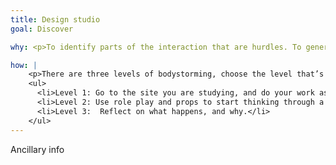 ```yaml
---
title: Design studio
goal: Discover

why: <p>To identify parts of the interaction that are hurdles. To generate new ideas for solutions that are grounded in the physical experience of the problem. Also, physical interactions generate empathy!</p>

how: |
    <p>There are three levels of bodystorming, choose the level that’s right for the group and incorporates the right level of discomfort for a new group and new activity:</p>
    <ul>
      <li>Level 1: Go to the site you are studying, and do your work as normal. Don’t do any analysis, but be open to environmental cues and information that come from the observation.</li>
      <li>Level 2: Use role play and props to start thinking through a new idea. Assign roles to people, making them either personas or objects, abstract or physical. It may be helpful for first-timers to assign the roles beforehand and start with a basic script.</li>
      <li>Level 3:  Reflect on what happens, and why.</li>
    </ul>
---
```


Ancillary info